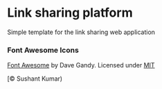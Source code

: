 # Link sharing platform
Simple template for the link sharing web application 

### Font Awesome Icons 

[Font Awesome](http://fortawesome.github.io/Font-Awesome/) by Dave Gandy. Licensed under [MIT](http://opensource.org/licenses/mit-license.html)

[© Sushant Kumar)


